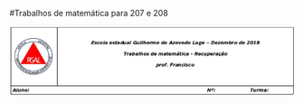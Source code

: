#Trabalhos de matemática para 207 e 208

![cabeçalho](https://github.com/franciscoeepgal/trabalhos/blob/master/in.png)
